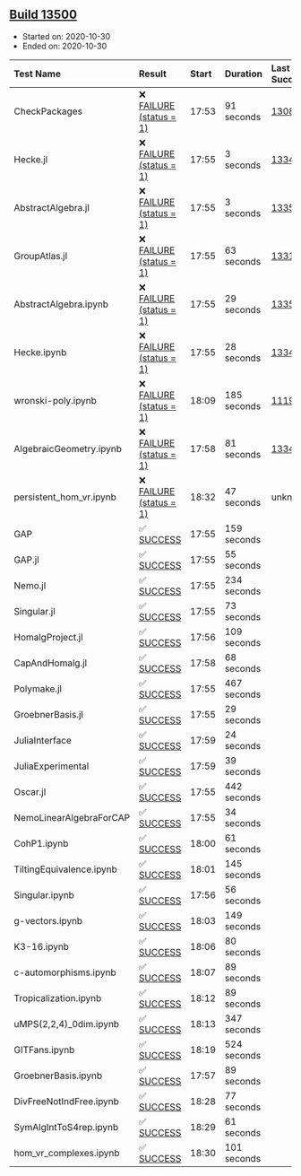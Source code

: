 ## [Build 13500](https://oscarci.mathematik.uni-kl.de/job/oscar/13500/)

* Started on: 2020-10-30
* Ended on: 2020-10-30

| Test Name    | Result | Start | Duration | Last Success | First Failure |
|:-------------|:-------|:------|:---------|:-------------|:--------------|
| CheckPackages | ❌ [FAILURE (status = 1)](https://oscarci.mathematik.uni-kl.de/job/oscar/13500/artifact/logs/build-13500/CheckPackages.log) | 17:53 | 91 seconds | [13085](https://oscarci.mathematik.uni-kl.de/job/oscar/13085/) | [13086](https://oscarci.mathematik.uni-kl.de/job/oscar/13086/) |
| Hecke.jl | ❌ [FAILURE (status = 1)](https://oscarci.mathematik.uni-kl.de/job/oscar/13500/artifact/logs/build-13500/Hecke.jl.log) | 17:55 | 3 seconds | [13341](https://oscarci.mathematik.uni-kl.de/job/oscar/13341/) | [13342](https://oscarci.mathematik.uni-kl.de/job/oscar/13342/) |
| AbstractAlgebra.jl | ❌ [FAILURE (status = 1)](https://oscarci.mathematik.uni-kl.de/job/oscar/13500/artifact/logs/build-13500/AbstractAlgebra.jl.log) | 17:55 | 3 seconds | [13355](https://oscarci.mathematik.uni-kl.de/job/oscar/13355/) | [13356](https://oscarci.mathematik.uni-kl.de/job/oscar/13356/) |
| GroupAtlas.jl | ❌ [FAILURE (status = 1)](https://oscarci.mathematik.uni-kl.de/job/oscar/13500/artifact/logs/build-13500/GroupAtlas.jl.log) | 17:55 | 63 seconds | [13311](https://oscarci.mathematik.uni-kl.de/job/oscar/13311/) | [13312](https://oscarci.mathematik.uni-kl.de/job/oscar/13312/) |
| AbstractAlgebra.ipynb | ❌ [FAILURE (status = 1)](https://oscarci.mathematik.uni-kl.de/job/oscar/13500/artifact/logs/build-13500/AbstractAlgebra.ipynb.log) | 17:55 | 29 seconds | [13355](https://oscarci.mathematik.uni-kl.de/job/oscar/13355/) | [13356](https://oscarci.mathematik.uni-kl.de/job/oscar/13356/) |
| Hecke.ipynb | ❌ [FAILURE (status = 1)](https://oscarci.mathematik.uni-kl.de/job/oscar/13500/artifact/logs/build-13500/Hecke.ipynb.log) | 17:55 | 28 seconds | [13341](https://oscarci.mathematik.uni-kl.de/job/oscar/13341/) | [13342](https://oscarci.mathematik.uni-kl.de/job/oscar/13342/) |
| wronski-poly.ipynb | ❌ [FAILURE (status = 1)](https://oscarci.mathematik.uni-kl.de/job/oscar/13500/artifact/logs/build-13500/wronski-poly.ipynb.log) | 18:09 | 185 seconds | [11192](https://oscarci.mathematik.uni-kl.de/job/oscar/11192/) | [11193](https://oscarci.mathematik.uni-kl.de/job/oscar/11193/) |
| AlgebraicGeometry.ipynb | ❌ [FAILURE (status = 1)](https://oscarci.mathematik.uni-kl.de/job/oscar/13500/artifact/logs/build-13500/AlgebraicGeometry.ipynb.log) | 17:58 | 81 seconds | [13341](https://oscarci.mathematik.uni-kl.de/job/oscar/13341/) | [13342](https://oscarci.mathematik.uni-kl.de/job/oscar/13342/) |
| persistent_hom_vr.ipynb | ❌ [FAILURE (status = 1)](https://oscarci.mathematik.uni-kl.de/job/oscar/13500/artifact/logs/build-13500/persistent_hom_vr.ipynb.log) | 18:32 | 47 seconds | unknown | unknown |
| GAP | ✅ [SUCCESS](https://oscarci.mathematik.uni-kl.de/job/oscar/13500/artifact/logs/build-13500/GAP.log) | 17:55 | 159 seconds |  |  |
| GAP.jl | ✅ [SUCCESS](https://oscarci.mathematik.uni-kl.de/job/oscar/13500/artifact/logs/build-13500/GAP.jl.log) | 17:55 | 55 seconds |  |  |
| Nemo.jl | ✅ [SUCCESS](https://oscarci.mathematik.uni-kl.de/job/oscar/13500/artifact/logs/build-13500/Nemo.jl.log) | 17:55 | 234 seconds |  |  |
| Singular.jl | ✅ [SUCCESS](https://oscarci.mathematik.uni-kl.de/job/oscar/13500/artifact/logs/build-13500/Singular.jl.log) | 17:55 | 73 seconds |  |  |
| HomalgProject.jl | ✅ [SUCCESS](https://oscarci.mathematik.uni-kl.de/job/oscar/13500/artifact/logs/build-13500/HomalgProject.jl.log) | 17:56 | 109 seconds |  |  |
| CapAndHomalg.jl | ✅ [SUCCESS](https://oscarci.mathematik.uni-kl.de/job/oscar/13500/artifact/logs/build-13500/CapAndHomalg.jl.log) | 17:58 | 68 seconds |  |  |
| Polymake.jl | ✅ [SUCCESS](https://oscarci.mathematik.uni-kl.de/job/oscar/13500/artifact/logs/build-13500/Polymake.jl.log) | 17:55 | 467 seconds |  |  |
| GroebnerBasis.jl | ✅ [SUCCESS](https://oscarci.mathematik.uni-kl.de/job/oscar/13500/artifact/logs/build-13500/GroebnerBasis.jl.log) | 17:55 | 29 seconds |  |  |
| JuliaInterface | ✅ [SUCCESS](https://oscarci.mathematik.uni-kl.de/job/oscar/13500/artifact/logs/build-13500/JuliaInterface.log) | 17:59 | 24 seconds |  |  |
| JuliaExperimental | ✅ [SUCCESS](https://oscarci.mathematik.uni-kl.de/job/oscar/13500/artifact/logs/build-13500/JuliaExperimental.log) | 17:59 | 39 seconds |  |  |
| Oscar.jl | ✅ [SUCCESS](https://oscarci.mathematik.uni-kl.de/job/oscar/13500/artifact/logs/build-13500/Oscar.jl.log) | 17:55 | 442 seconds |  |  |
| NemoLinearAlgebraForCAP | ✅ [SUCCESS](https://oscarci.mathematik.uni-kl.de/job/oscar/13500/artifact/logs/build-13500/NemoLinearAlgebraForCAP.log) | 17:55 | 34 seconds |  |  |
| CohP1.ipynb | ✅ [SUCCESS](https://oscarci.mathematik.uni-kl.de/job/oscar/13500/artifact/logs/build-13500/CohP1.ipynb.log) | 18:00 | 61 seconds |  |  |
| TiltingEquivalence.ipynb | ✅ [SUCCESS](https://oscarci.mathematik.uni-kl.de/job/oscar/13500/artifact/logs/build-13500/TiltingEquivalence.ipynb.log) | 18:01 | 145 seconds |  |  |
| Singular.ipynb | ✅ [SUCCESS](https://oscarci.mathematik.uni-kl.de/job/oscar/13500/artifact/logs/build-13500/Singular.ipynb.log) | 17:56 | 56 seconds |  |  |
| g-vectors.ipynb | ✅ [SUCCESS](https://oscarci.mathematik.uni-kl.de/job/oscar/13500/artifact/logs/build-13500/g-vectors.ipynb.log) | 18:03 | 149 seconds |  |  |
| K3-16.ipynb | ✅ [SUCCESS](https://oscarci.mathematik.uni-kl.de/job/oscar/13500/artifact/logs/build-13500/K3-16.ipynb.log) | 18:06 | 80 seconds |  |  |
| c-automorphisms.ipynb | ✅ [SUCCESS](https://oscarci.mathematik.uni-kl.de/job/oscar/13500/artifact/logs/build-13500/c-automorphisms.ipynb.log) | 18:07 | 89 seconds |  |  |
| Tropicalization.ipynb | ✅ [SUCCESS](https://oscarci.mathematik.uni-kl.de/job/oscar/13500/artifact/logs/build-13500/Tropicalization.ipynb.log) | 18:12 | 89 seconds |  |  |
| uMPS(2,2,4)_0dim.ipynb | ✅ [SUCCESS](https://oscarci.mathematik.uni-kl.de/job/oscar/13500/artifact/logs/build-13500/uMPS-2-2-4-_0dim.ipynb.log) | 18:13 | 347 seconds |  |  |
| GITFans.ipynb | ✅ [SUCCESS](https://oscarci.mathematik.uni-kl.de/job/oscar/13500/artifact/logs/build-13500/GITFans.ipynb.log) | 18:19 | 524 seconds |  |  |
| GroebnerBasis.ipynb | ✅ [SUCCESS](https://oscarci.mathematik.uni-kl.de/job/oscar/13500/artifact/logs/build-13500/GroebnerBasis.ipynb.log) | 17:57 | 89 seconds |  |  |
| DivFreeNotIndFree.ipynb | ✅ [SUCCESS](https://oscarci.mathematik.uni-kl.de/job/oscar/13500/artifact/logs/build-13500/DivFreeNotIndFree.ipynb.log) | 18:28 | 77 seconds |  |  |
| SymAlgIntToS4rep.ipynb | ✅ [SUCCESS](https://oscarci.mathematik.uni-kl.de/job/oscar/13500/artifact/logs/build-13500/SymAlgIntToS4rep.ipynb.log) | 18:29 | 61 seconds |  |  |
| hom_vr_complexes.ipynb | ✅ [SUCCESS](https://oscarci.mathematik.uni-kl.de/job/oscar/13500/artifact/logs/build-13500/hom_vr_complexes.ipynb.log) | 18:30 | 101 seconds |  |  |
